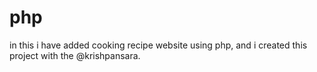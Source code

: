 # php
 in this i have added cooking recipe website using php, and i created this project with the @krishpansara.

